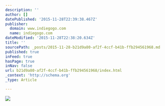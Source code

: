 ```yaml
---
description: ''
author: []
datePublished: '2015-11-28T22:39:38.467Z'
publisher:
  domain: www.indiegogo.com
  name: indiegogo.com
dateModified: '2015-11-28T22:38:20.634Z'
title: ''
sourcePath: _posts/2015-11-28-b21d9a80-af2f-4ccf-b41b-ffb294561968.md
published: true
inFeed: true
hasPage: true
inNav: false
url: b21d9a80-af2f-4ccf-b41b-ffb294561968/index.html
_context: 'http://schema.org'
_type: Article

---
```

![](https://c1.iggcdn.com/indiegogo-media-prod-cld/image/upload/c_limit,w_620/v1447980150/friykpwnf1ekxkohg2iz.jpg)